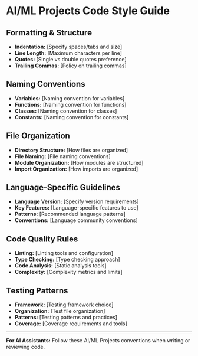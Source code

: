 # AI/ML Projects Code Style Guide

## Formatting & Structure

- **Indentation:** [Specify spaces/tabs and size]
- **Line Length:** [Maximum characters per line]
- **Quotes:** [Single vs double quotes preference]
- **Trailing Commas:** [Policy on trailing commas]

## Naming Conventions

- **Variables:** [Naming convention for variables]
- **Functions:** [Naming convention for functions]
- **Classes:** [Naming convention for classes]
- **Constants:** [Naming convention for constants]

## File Organization

- **Directory Structure:** [How files are organized]
- **File Naming:** [File naming conventions]
- **Module Organization:** [How modules are structured]
- **Import Organization:** [How imports are organized]

## Language-Specific Guidelines

- **Language Version:** [Specify version requirements]
- **Key Features:** [Language-specific features to use]
- **Patterns:** [Recommended language patterns]
- **Conventions:** [Language community conventions]

## Code Quality Rules

- **Linting:** [Linting tools and configuration]
- **Type Checking:** [Type checking approach]
- **Code Analysis:** [Static analysis tools]
- **Complexity:** [Complexity metrics and limits]

## Testing Patterns

- **Framework:** [Testing framework choice]
- **Organization:** [Test file organization]
- **Patterns:** [Testing patterns and practices]
- **Coverage:** [Coverage requirements and tools]

---

**For AI Assistants:** Follow these AI/ML Projects conventions when writing or reviewing code.
